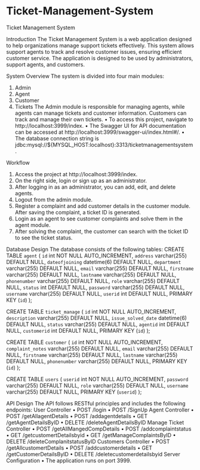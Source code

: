 # Ticket-Management-System
Ticket Management System

Introduction
The Ticket Management System is a web application designed to help organizations manage support tickets effectively. This system allows support agents to track and resolve customer issues, ensuring efficient customer service. The application is designed to be used by administrators, support agents, and customers.

System Overview
The system is divided into four main modules:
1.	Admin
2.	Agent
3.	Customer
4.	Tickets
The Admin module is responsible for managing agents, while agents can manage tickets and customer information. Customers can track and manage their own tickets.
•	To access this project, navigate to http://localhost:3999/index.
•	The Swagger UI for API documentation can be accessed at http://localhost:3999/swagger-ui/index.html#/.
•	The database connection string is jdbc:mysql://${MYSQL_HOST:localhost}:3313/ticketmanagementsystem.

Workflow
1.	Access the project at http://localhost:3999/index.
2.	On the right side, login or sign up as an administrator.
3.	After logging in as an administrator, you can add, edit, and delete agents.
4.	Logout from the admin module.
5.	Register a complaint and add customer details in the customer module. After saving the complaint, a ticket ID is generated.
6.	Login as an agent to see customer complaints and solve them in the agent module.
7.	After solving the complaint, the customer can search with the ticket ID to see the ticket status.
	
Database Design
The database consists of the following tables:
CREATE  TABLE `agent` (
  `id` int NOT NULL AUTO_INCREMENT,
  `address` varchar(255) DEFAULT NULL,
  `dateofjoining` datetime(6) DEFAULT NULL,
  `department` varchar(255) DEFAULT NULL,
  `email` varchar(255) DEFAULT NULL,
  `firstname` varchar(255) DEFAULT NULL,
  `lastname` varchar(255) DEFAULT NULL,
  `phonenumber` varchar(255) DEFAULT NULL,
  `role` varchar(255) DEFAULT NULL,
  `status` int DEFAULT NULL,
  `password` varchar(255) DEFAULT NULL,
  `username` varchar(255) DEFAULT NULL,
  `userid` int DEFAULT NULL,
  PRIMARY KEY (`id`)
);



CREATE TABLE `ticket_manage` (
  `id` int NOT NULL AUTO_INCREMENT,
  `description` varchar(255) DEFAULT NULL,
  `issue_solved_date` datetime(6) DEFAULT NULL,
  `status` varchar(255) DEFAULT NULL,
  `agentid` int DEFAULT NULL,
  `customerid` int DEFAULT NULL,
  PRIMARY KEY (`id`)
);

CREATE TABLE `customer` (
  `id` int NOT NULL AUTO_INCREMENT,
  `complaint_notes` varchar(255) DEFAULT NULL,
  `email` varchar(255) DEFAULT NULL,
  `firstname` varchar(255) DEFAULT NULL,
  `lastname` varchar(255) DEFAULT NULL,
  `phonenumber` varchar(255) DEFAULT NULL,
  PRIMARY KEY (`id`)
);



CREATE TABLE `users` (
  `userid` int NOT NULL AUTO_INCREMENT,
  `password` varchar(255) DEFAULT NULL,
  `role` varchar(255) DEFAULT NULL,
  `username` varchar(255) DEFAULT NULL,
  PRIMARY KEY (`userid`)
);

API Design
The API follows RESTful principles and includes the following endpoints:
User Controller
•	POST /login
•	POST /SignUp
Agent Controller
•	POST /getAllagentDetails
•	POST /addagentdetails
•	GET /getAgentDetailsByID
•	DELETE /deleteAgentDetailsByID
Manage Ticket Controller
•	POST /getAllMangedCompDetails
•	POST /addcomplaintstatus
•	GET /getcustomertDetailsbyid
•	GET /getManageComplaintsByID
•	DELETE /deleteComplanitstatusByID
Customers Controller
•	POST /getAllcustomertDetails
•	POST /addcustomerdetails
•	GET /getCustomerDetailsByID
•	DELETE /deletecustomerdetailsbyid
Server Configuration
•	The application runs on port 3999.

